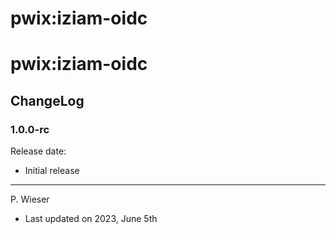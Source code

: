 # pwix:iziam-oidc
# pwix:iziam-oidc

## ChangeLog

### 1.0.0-rc

Release date: 

- Initial release

---
P. Wieser
- Last updated on 2023, June 5th
